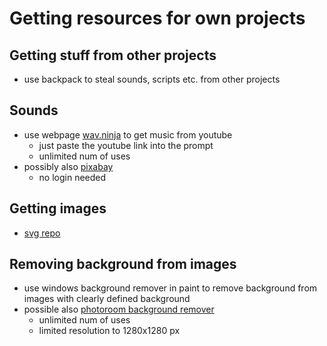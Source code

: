 # Getting resources for own projects

## Getting stuff from other projects

- use backpack to steal sounds, scripts etc. from other projects

## Sounds

- use webpage [wav.ninja](https://wav.ninja/) to get music from youtube
  - just paste the youtube link into the prompt
  - unlimited num of uses
- possibly also [pixabay](https://pixabay.com/sound-effects/)
  - no login needed

## Getting images

- [svg repo](https://www.svgrepo.com/)

## Removing background from images

- use windows background remover in paint to remove background from images with clearly defined background
- possible also [photoroom background remover](https://www.photoroom.com/tools/background-remover)
  - unlimited num of uses
  - limited resolution to 1280x1280 px